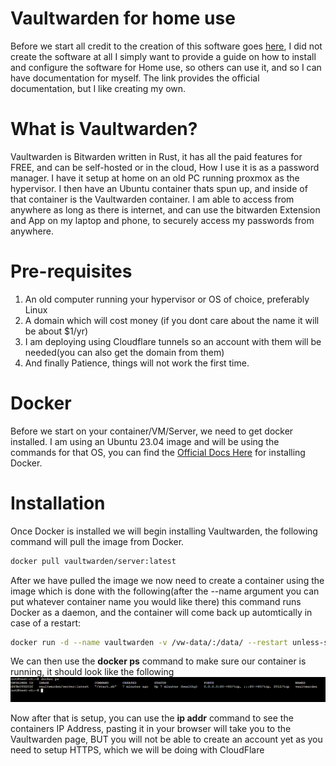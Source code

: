 # Vaultwarden for home use
Before we start all credit to the creation of this software goes [here](https://github.com/dani-garcia/vaultwarden), I did not create the software at all I simply want to provide a guide on how to install and configure the software for Home use, so others can use it, and so I can have documentation for myself. The link provides the official documentation, but I like creating my own.

# What is Vaultwarden?
Vaultwarden is Bitwarden written in Rust, it has all the paid features for FREE, and can be self-hosted or in the cloud, How I use it is as a password manager. I have it setup at home on an old PC running proxmox as the hypervisor. I then have an Ubuntu container thats spun up, and inside of that container is the Vaultwarden container. I am able to access from anywhere as long as there is internet, and can use the bitwarden Extension and App on my laptop and phone, to securely access my passwords from anywhere.

# Pre-requisites
<ol>
  <li>An old computer running your hypervisor or OS of choice, preferably Linux</li>
  <li>A domain which will cost money (if you dont care about the name it will be about $1/yr)</li>
  <li>I am deploying using Cloudflare tunnels so an account with them will be needed(you can also get the domain from them)</li>
  <li>And finally Patience, things will not work the first time.</li>
</ol>

# Docker
Before we start on your container/VM/Server, we need to get docker installed. I am using an Ubuntu 23.04 image and will be using the commands for that OS, you can find the [Official Docs Here](https://docs.docker.com/engine/install/ubuntu/) for installing Docker.

# Installation
Once Docker is installed we will begin installing Vaultwarden, the following command will pull the image from Docker.
```bash
docker pull vaultwarden/server:latest
```
After we have pulled the image we now need to create a container using the image which is done with the following(after the --name argument you can put whatever container name you would like there) this command runs Docker as a daemon, and the container will come back up automtically in case of a restart:
```bash
docker run -d --name vaultwarden -v /vw-data/:/data/ --restart unless-stopped -p 80:80 vaultwarden/server:latest
```
We can then use the <b>docker ps</b> command to make sure our container is running, it should look like the following
<img src="https://github.com/FrancoCarrera1/vaultwardenfc23/blob/main/image/Screenshot%202024-01-02%20223700.png" height="80%" with="80%" alt="docker ps result"/>

Now after that is setup, you can use the <b>ip addr</b> command to see the containers IP Address, pasting it in your browser will take you to the Vaultwarden page, BUT you will not be able to create an account yet as you need to setup HTTPS, which we will be doing with CloudFlare


